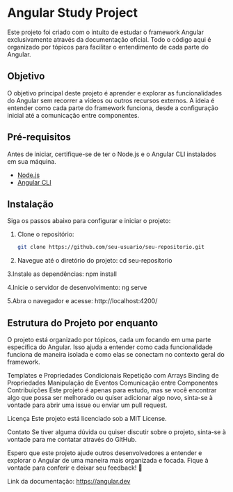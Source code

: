 # Angular Study Project

Este projeto foi criado com o intuito de estudar o framework Angular exclusivamente através da documentação oficial. Todo o código aqui é organizado por tópicos para facilitar o entendimento de cada parte do Angular.

## Objetivo

O objetivo principal deste projeto é aprender e explorar as funcionalidades do Angular sem recorrer a vídeos ou outros recursos externos. A ideia é entender como cada parte do framework funciona, desde a configuração inicial até a comunicação entre componentes.

## Pré-requisitos

Antes de iniciar, certifique-se de ter o Node.js e o Angular CLI instalados em sua máquina.

- [Node.js](https://nodejs.org/)
- [Angular CLI](https://angular.io/cli)

## Instalação

Siga os passos abaixo para configurar e iniciar o projeto:

1. Clone o repositório:

   ```bash
   git clone https://github.com/seu-usuario/seu-repositorio.git

2. Navegue até o diretório do projeto:
  cd seu-repositorio

3.Instale as dependências:
npm install

4.Inicie o servidor de desenvolvimento:
ng serve


5.Abra o navegador e acesse:
http://localhost:4200/

## Estrutura do Projeto por enquanto
O projeto está organizado por tópicos, cada um focando em uma parte específica do Angular. Isso ajuda a entender como cada funcionalidade funciona de maneira isolada e como elas se conectam no contexto geral do framework.

Templates e Propriedades
Condicionais
Repetição com Arrays
Binding de Propriedades
Manipulação de Eventos
Comunicação entre Componentes
Contribuições
Este projeto é apenas para estudo, mas se você encontrar algo que possa ser melhorado ou quiser adicionar algo novo, sinta-se à vontade para abrir uma issue ou enviar um pull request.

Licença
Este projeto está licenciado sob a MIT License.

Contato
Se tiver alguma dúvida ou quiser discutir sobre o projeto, sinta-se à vontade para me contatar através do GitHub.

Espero que este projeto ajude outros desenvolvedores a entender e explorar o Angular de uma maneira mais organizada e focada. Fique à vontade para conferir e deixar seu feedback! 🚀

Link da documentação: https://angular.dev


